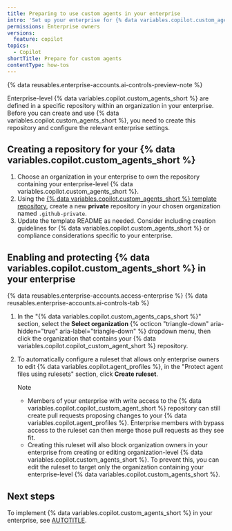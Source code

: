 ```yaml
---
title: Preparing to use custom agents in your enterprise
intro: 'Set up your enterprise for {% data variables.copilot.custom_agents_short %} by configuring their source organization and repository, availability, and management permissions.'
permissions: Enterprise owners
versions:
  feature: copilot
topics:
  - Copilot
shortTitle: Prepare for custom agents
contentType: how-tos
---
```


{% data reusables.enterprise-accounts.ai-controls-preview-note %}

Enterprise-level {% data variables.copilot.custom_agents_short %} are defined in a specific repository within an organization in your enterprise. Before you can create and use {% data variables.copilot.custom_agents_short %}, you need to create this repository and configure the relevant enterprise settings.

## Creating a repository for your {% data variables.copilot.custom_agents_short %}

1. Choose an organization in your enterprise to own the repository containing your enterprise-level {% data variables.copilot.custom_agents_short %}.
1. Using the [{% data variables.copilot.custom_agents_short %} template repository](https://github.com/docs/custom-agents-template?ref_product=copilot&ref_type=engagement&ref_style=text&ref_plan=enterprise&utm_source=docs-web-custom-agents&utm_medium=docs&utm_campaign=universe25post), create a new **private** repository in your chosen organization named `.github-private`.
1. Update the template README as needed. Consider including creation guidelines for {% data variables.copilot.custom_agents_short %} or compliance considerations specific to your enterprise.

## Enabling and protecting {% data variables.copilot.custom_agents_short %} in your enterprise

{% data reusables.enterprise-accounts.access-enterprise %}
{% data reusables.enterprise-accounts.ai-controls-tab %}
1. In the "{% data variables.copilot.custom_agents_caps_short %}" section, select the **Select organization** {% octicon "triangle-down" aria-hidden="true" aria-label="triangle-down" %} dropdown menu, then click the organization that contains your {% data variables.copilot.copilot_custom_agent_short %} repository.
1. To automatically configure a ruleset that allows only enterprise owners to edit {% data variables.copilot.agent_profiles %}, in the "Protect agent files using rulesets" section, click **Create ruleset**.

    > [!NOTE]
    > * Members of your enterprise with write access to the {% data variables.copilot.copilot_custom_agent_short %} repository can still create pull requests proposing changes to your {% data variables.copilot.agent_profiles %}. Enterprise members with bypass access to the ruleset can then merge those pull requests as they see fit.
    > * Creating this ruleset will also block organization owners in your enterprise from creating or editing organization-level {% data variables.copilot.custom_agents_short %}. To prevent this, you can edit the ruleset to target only the organization containing your enterprise-level {% data variables.copilot.custom_agents_short %}.

## Next steps

To implement {% data variables.copilot.custom_agents_short %} in your enterprise, see [AUTOTITLE](/copilot/how-tos/use-copilot-agents/coding-agent/create-custom-agents).
